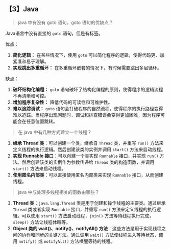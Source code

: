 ## 【3】Java

> java 中有没有 goto 语句，goto 语句的优缺点？

Java语言中没有直接的 `goto` 语句，但是有标签。

优点：

1. **简化逻辑：** 在某些情况下，使用 `goto` 可以简化程序的逻辑，使得代码更、加紧凑和易于理解。
2. **实现跳出多重循环：** 在多重循环嵌套的情况下，有时候需要跳出多层循环。

缺点：

1. **破坏结构化编程：** `goto` 语句破坏了结构化编程的原则，使得程序的逻辑流程不再清晰和可控。
2. **增加程序复杂性：** 降低代码的可读性和可维护性。
3. **难以追踪调试：** `goto` 语句会打破程序的自然流程，使得程序的执行路径变得难以追踪。当程序出现问题时，调试和排查错误会变得更加困难，因为程序可能会在任意位置跳转。

> 在 java 中有几种方式建立一个线程？

1. **继承 Thread 类**：可以创建一个类，继承自 `Thread` 类，并重写 `run()` 方法来定义线程的执行逻辑。然后创建该类的实例并调用 `start()` 方法来启动线程。
2. **实现 Runnable 接口**：可以创建一个类实现 `Runnable` 接口，并实现 `run()` 方法。然后创建该类的实例作为参数传递给 `Thread` 类的构造函数，并调用 `start()` 方法来启动线程。
3. **使用匿名内部类**：可以直接使用匿名内部类来实现 `Runnable` 接口，从而创建线程。

> java 中与处理多线程相关的函数由哪些？

1. **Thread 类**：`java.lang.Thread` 类是用于创建和操作线程的主要类。通过继承 `Thread` 类或者实现 `Runnable` 接口，并重写 `run()` 方法来定义线程的执行逻辑。可以使用 `start()` 方法启动线程，`join()` 方法等待线程执行完成，`sleep()` 方法让线程休眠等。
2. **Object 类的 wait()、notify()、notifyAll() 方法**：这些方法是用于实现线程之间的协作和同步的关键方法。通过调用 `wait()` 方法使线程进入等待状态，调用 `notify()` 或 `notifyAll()` 方法唤醒等待的线程。

